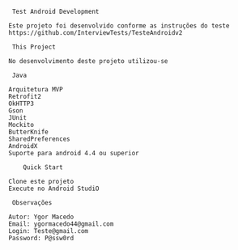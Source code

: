    	 Test Android Development

    Este projeto foi desenvolvido conforme as instruções do teste https://github.com/InterviewTests/TesteAndroidv2

   	 This Project
	 
    No desenvolvimento deste projeto utilizou-se
    
   	 Java
	 
    Arquitetura MVP
    Retrofit2
    OkHTTP3
    Gson
    JUnit
    Mockito
    ButterKnife
    SharedPreferences
    AndroidX
    Suporte para android 4.4 ou superior

    	Quick Start
	
    Clone este projeto
    Execute no Android StudiO

  	 Observações 
   
    Autor: Ygor Macedo
    Email: ygormacedo44@gmail.com
    Login: Teste@gmail.com
    Password: P@ssw0rd
